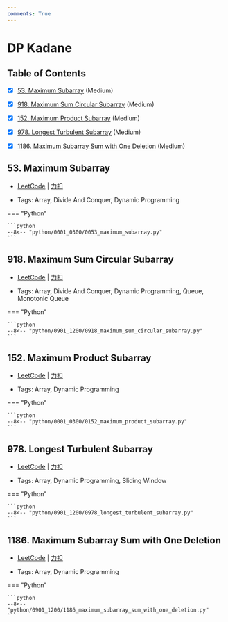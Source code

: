 ```yaml
---
comments: True
---
```


# DP Kadane

## Table of Contents

- [x] [53. Maximum Subarray](#53-maximum-subarray) (Medium)
- [x] [918. Maximum Sum Circular Subarray](#918-maximum-sum-circular-subarray) (Medium)
- [x] [152. Maximum Product Subarray](#152-maximum-product-subarray) (Medium)
- [x] [978. Longest Turbulent Subarray](#978-longest-turbulent-subarray) (Medium)
- [x] [1186. Maximum Subarray Sum with One Deletion](#1186-maximum-subarray-sum-with-one-deletion) (Medium)


## 53. Maximum Subarray

-    [LeetCode](https://leetcode.com/problems/maximum-subarray/) | [力扣](https://leetcode.cn/problems/maximum-subarray/)

-   Tags: Array, Divide And Conquer, Dynamic Programming

=== "Python"

    ```python
    --8<-- "python/0001_0300/0053_maximum_subarray.py"
    ```



## 918. Maximum Sum Circular Subarray

-    [LeetCode](https://leetcode.com/problems/maximum-sum-circular-subarray/) | [力扣](https://leetcode.cn/problems/maximum-sum-circular-subarray/)

-   Tags: Array, Divide And Conquer, Dynamic Programming, Queue, Monotonic Queue

=== "Python"

    ```python
    --8<-- "python/0901_1200/0918_maximum_sum_circular_subarray.py"
    ```



## 152. Maximum Product Subarray

-    [LeetCode](https://leetcode.com/problems/maximum-product-subarray/) | [力扣](https://leetcode.cn/problems/maximum-product-subarray/)

-   Tags: Array, Dynamic Programming

=== "Python"

    ```python
    --8<-- "python/0001_0300/0152_maximum_product_subarray.py"
    ```



## 978. Longest Turbulent Subarray

-    [LeetCode](https://leetcode.com/problems/longest-turbulent-subarray/) | [力扣](https://leetcode.cn/problems/longest-turbulent-subarray/)

-   Tags: Array, Dynamic Programming, Sliding Window

=== "Python"

    ```python
    --8<-- "python/0901_1200/0978_longest_turbulent_subarray.py"
    ```



## 1186. Maximum Subarray Sum with One Deletion

-    [LeetCode](https://leetcode.com/problems/maximum-subarray-sum-with-one-deletion/) | [力扣](https://leetcode.cn/problems/maximum-subarray-sum-with-one-deletion/)

-   Tags: Array, Dynamic Programming

=== "Python"

    ```python
    --8<-- "python/0901_1200/1186_maximum_subarray_sum_with_one_deletion.py"
    ```
